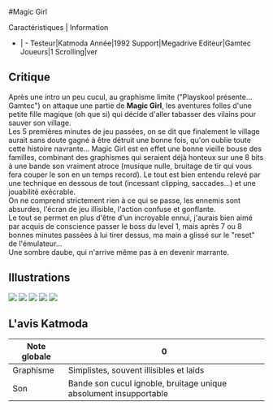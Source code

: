 #Magic Girl

Caractéristiques | Information
- | -
Testeur|Katmoda
Année|1992
Support|Megadrive
Editeur|Gamtec
Joueurs|1
Scrolling|ver

## Critique
Après une intro un peu cucul, au graphisme limite ("Playskool présente... Gamtec") on attaque une partie de <b>Magic Girl</b>, les aventures folles d'une petite fille magique (oh que si) qui décide d'aller tabasser des vilains pour sauver son village.<br/>Les 5 premières minutes de jeu passées, on se dit que finalement le village aurait sans doute gagné à être détruit une bonne fois, qu'on oublie toute cette histoire navrante... Magic Girl est en effet une bonne vieille bouse des familles, combinant des graphismes qui seraient déjà honteux sur une 8 bits à une bande son vraiment atroce (musique nulle, bruitage de tir qui vous fera couper le son en un temps record). Le tout est bien entendu relevé par une technique en dessous de tout (incessant clipping, saccades...) et une jouabilité exécrable.<br/>On ne comprend strictement rien à ce qui se passe, les ennemis sont absurdes, l'écran de jeu illisible, l'action confuse et gonflante.<br/>Le tout se permet en plus d'être d'un incroyable ennui, j'aurais bien aimé par acquis de conscience passer le boss du level 1, mais après 7 ou 8 bonnes minutes passées à lui tirer dessus, ma main a glissé sur le "reset" de l'émulateur...<br/>Une sombre daube, qui n'arrive même pas à en devenir marrante.

## Illustrations
![](http://www.shmup.com/images/thumbs/img_fiche_1_395.jpg)
![](http://www.shmup.com/images/thumbs/img_fiche_2_395.jpg)
![](http://www.shmup.com/images/thumbs/img_fiche_3_395.jpg)
![](http://www.shmup.com/images/thumbs/)
![](http://www.shmup.com/images/thumbs/)

## L'avis Katmoda
Note globale|0
-|-
Graphisme|Simplistes, souvent illisibles et laids
Son|Bande son cucul ignoble, bruitage unique absolument insupportable
